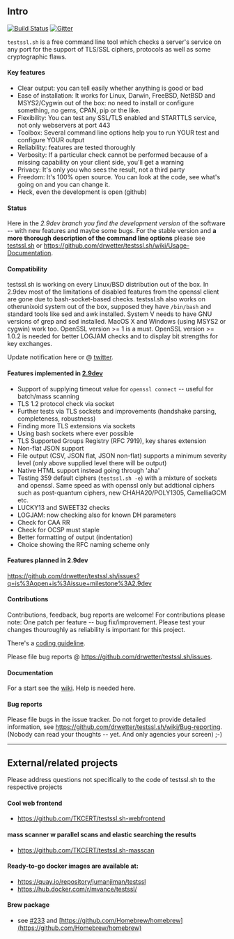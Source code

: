
## Intro

[![Build Status](https://travis-ci.org/drwetter/testssl.sh.svg?branch=master)](https://travis-ci.org/drwetter/testssl.sh) 
[![Gitter](https://badges.gitter.im/Join%20Chat.svg)](https://gitter.im/drwetter/testssl.sh?utm_source=badge&utm_medium=badge&utm_campaign=pr-badge&utm_content=badge)

`testssl.sh` is a free command line tool which checks a server's service on
any port for the support of TLS/SSL ciphers, protocols as well as some
cryptographic flaws.

#### Key features

* Clear output: you can tell easily whether anything is good or bad
* Ease of installation: It works for Linux, Darwin, FreeBSD, NetBSD and
  MSYS2/Cygwin out of the box: no need to install or configure something,
  no gems, CPAN, pip or the like.
* Flexibility: You can test any SSL/TLS enabled and STARTTLS service, not
  only webservers at port 443
* Toolbox: Several command line options help you to run YOUR test and
  configure YOUR output
* Reliability: features are tested thoroughly
* Verbosity: If a particular check cannot be performed because of a missing
  capability on your client side, you'll get a warning
* Privacy: It's only you who sees the result, not a third party
* Freedom: It's 100% open source. You can look at the code, see what's
  going on and you can change it.
* Heck, even the development is open (github)

#### Status

Here in the _2.9dev branch you find the development version_ of the software
-- with new features and maybe some bugs. For the stable version and **a
more thorough description of the command line options** please see
[testssl.sh](https://testssl.sh/ "Go to the site with the stable version
and more documentation") or https://github.com/drwetter/testssl.sh/wiki/Usage-Documentation. 

#### Compatibility

testssl.sh is working on every Linux/BSD distribution out of the box. In 2.9dev most
of the limitations of disabled features from the openssl client are gone due to bash-socket-based 
checks. testssl.sh also works on otherunixoid system out of the box, supposed they have 
`/bin/bash` and standard tools like sed and awk installed. System V needs to have GNU versions 
of grep and sed installed. MacOS X and Windows (using MSYS2 or cygwin) work too. OpenSSL 
version >= 1 is a must.  OpenSSL version >= 1.0.2 is needed for better LOGJAM checks and to 
display bit strengths for key exchanges.

Update notification here or @ [twitter](https://twitter.com/drwetter).

#### Features implemented in [2.9dev](Readme.md#devel)
* Support of supplying timeout value for ``openssl connect`` -- useful for batch/mass scanning
* TLS 1.2 protocol check via socket
* Further tests via TLS sockets and improvements (handshake parsing, completeness, robustness)
* Finding more TLS extensions via sockets
* Using bash sockets where ever possible
* TLS Supported Groups Registry (RFC 7919), key shares extension
* Non-flat JSON support
* File output (CSV, JSON flat, JSON non-flat) supports a minimum severity level (only above supplied level there will be output)
* Native HTML support instead going through 'aha'
* Testing 359 default ciphers (``testssl.sh -e``) with a mixture of sockets and openssl. Same speed as with openssl only but addtional ciphers such as post-quantum ciphers, new CHAHA20/POLY1305, CamelliaGCM etc.
* LUCKY13 and SWEET32 checks
* LOGJAM: now checking also for known DH parameters
* Check for CAA RR
* Check for OCSP must staple 
* Better formatting of output (indentation)
* Choice showing the RFC naming scheme only

#### Features planned in 2.9dev

https://github.com/drwetter/testssl.sh/issues?q=is%3Aopen+is%3Aissue+milestone%3A2.9dev

#### Contributions

Contributions, feedback,  bug reports are welcome! For contributions please
note: One patch per feature -- bug fix/improvement. Please test your
changes thouroughly as reliability is important for this project.

There's a [coding guideline](https://github.com/drwetter/testssl.sh/wiki/Coding-Style).

Please file bug reports @ https://github.com/drwetter/testssl.sh/issues.

#### Documentation

For a start see the
[wiki](https://github.com/drwetter/testssl.sh/wiki/Usage-Documentation).
Help is needed here.

#### Bug reports

Please file bugs in the issue tracker. Do not forget to provide detailed information, 
see https://github.com/drwetter/testssl.sh/wiki/Bug-reporting. (Nobody can read your 
thoughts -- yet. And only agencies your screen) ;-)

----

## External/related projects

Please address questions not specifically to the code of testssl.sh to the
respective projects

#### Cool web frontend
* https://github.com/TKCERT/testssl.sh-webfrontend

#### mass scanner w parallel scans and elastic searching the results
* https://github.com/TKCERT/testssl.sh-masscan

#### Ready-to-go docker images are available at:
* https://quay.io/repository/jumanjiman/testssl
* https://hub.docker.com/r/mvance/testssl/

#### Brew package

* see [#233](https://github.com/drwetter/testssl.sh/issues/233) and
  [https://github.com/Homebrew/homebrew](https://github.com/Homebrew/homebrew)
